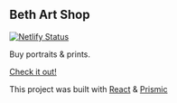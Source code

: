 ## Beth Art Shop


[![Netlify Status](https://api.netlify.com/api/v1/badges/c4022e98-20bd-4eac-ba4a-ae38ae01eb63/deploy-status)](https://app.netlify.com/sites/laughing-archimedes-f655d3/deploys)

Buy portraits & prints.

[Check it out!](https://laughing-archimedes-f655d3.netlify.app/)

This project was built with [React](https://reactjs.org/) & [Prismic](https://prismic.io)
